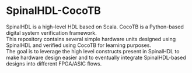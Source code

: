 # SpinalHDL-CocoTB
SpinalHDL is a high-level HDL based on Scala. CocoTB is a Python-based digital system verification framework.</br>
This repository contains several simple hardware units designed using SpinalHDL and verified using CocoTB for learning purposes. </br>
The goal is to leverage the high level constructs present in SpinalHDL to make hardware design easier and to eventually integrate SpinalHDL-based designs into different FPGA/ASIC flows.</br>

